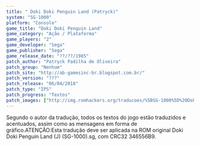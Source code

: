 ```yaml
---
title: " Doki Doki Penguin Land (Patryck)"
system: "SG-1000"
platform: "Console"
game_title: "Doki Doki Penguin Land"
game_category: "Ação / Plataforma"
game_players: "2"
game_developer: "Sega"
game_publisher: "Sega"
game_release_date: "??/??/1985"
patch_author: "Patryck Padilha de Oliveira"
patch_group: "Nenhum"
patch_site: "http://ab-gamesinc-br.blogspot.com.br/"
patch_version: "???"
patch_release: "06/04/2018"
patch_type: "IPS"
patch_progress: "Textos"
patch_images: ["http://img.romhackers.org/traducoes/%5BSG-1000%5D%20Doki%20Doki%20Penguin%20Land%20-%20Patryck%20-%201.png","http://img.romhackers.org/traducoes/%5BSG-1000%5D%20Doki%20Doki%20Penguin%20Land%20-%20Patryck%20-%202.png","http://img.romhackers.org/traducoes/%5BSG-1000%5D%20Doki%20Doki%20Penguin%20Land%20-%20Patryck%20-%203.png"]
---
```

Segundo o autor da tradução, todos os textos do jogo estão traduzidos e acentuados, assim como as mensagens em forma de gráfico.ATENÇÃO:Esta tradução deve ser aplicada na ROM original Doki Doki Penguin Land (J) (SG-1000).sg, com CRC32 346556B9.